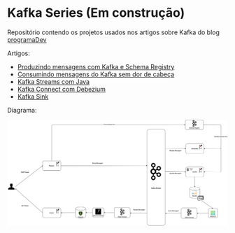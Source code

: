 # Kafka Series (Em construção)

Repositório contendo os projetos usados nos artigos sobre Kafka do blog [programaDev](https://programadev.com.br/)

Artigos:

- [Produzindo mensagens com Kafka e Schema Registry](https://programadev.com.br/kafka-producer-avro/)
- [Consumindo mensagens do Kafka sem dor de cabeça](https://programadev.com.br/kafka-consumer/)
- [Kafka Streams com Java](https://programadev.com.br/kafka-streams/)
- [Kafka Connect com Debezium](https://programadev.com.br/kafka-connector/)
- [Kafka Sink](https://programadev.com.br/kafka-sink/)

Diagrama:

![Diagrama](images/diagrama-kafka-sink.png)
